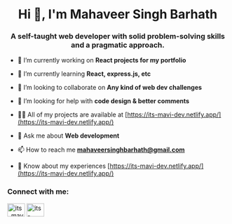 <h1 align="center">Hi 👋, I'm Mahaveer Singh Barhath</h1>
<h3 align="center">A self-taught web developer with solid problem-solving skills and a pragmatic approach.</h3>


- 🔭 I’m currently working on **React projects for my portfolio**

- 🌱 I’m currently learning **React, express.js, etc**

- 👯 I’m looking to collaborate on **Any kind of web dev challenges**

- 🤝 I’m looking for help with **code design & better comments**

- 👨‍💻 All of my projects are available at [https://its-mavi-dev.netlify.app/](https://its-mavi-dev.netlify.app/)

- 💬 Ask me about **Web development**

- 📫 How to reach me **mahaveersinghbarhath@gmail.com**

- 📄 Know about my experiences [https://its-mavi-dev.netlify.app/](https://its-mavi-dev.netlify.app/)

<h3 align="left">Connect with me:</h3>
<p align="left">
<a href="https://twitter.com/its_mavi_dev" target="blank"><img align="center" src="https://raw.githubusercontent.com/rahuldkjain/github-profile-readme-generator/master/src/images/icons/Social/twitter.svg" alt="its_mavi_dev" height="30" width="40" /></a>
<a href="https://linkedin.com/in/its-mavi-dev" target="blank"><img align="center" src="https://raw.githubusercontent.com/rahuldkjain/github-profile-readme-generator/master/src/images/icons/Social/linked-in-alt.svg" alt="its-mavi-dev" height="30" width="40" /></a>
</p>
